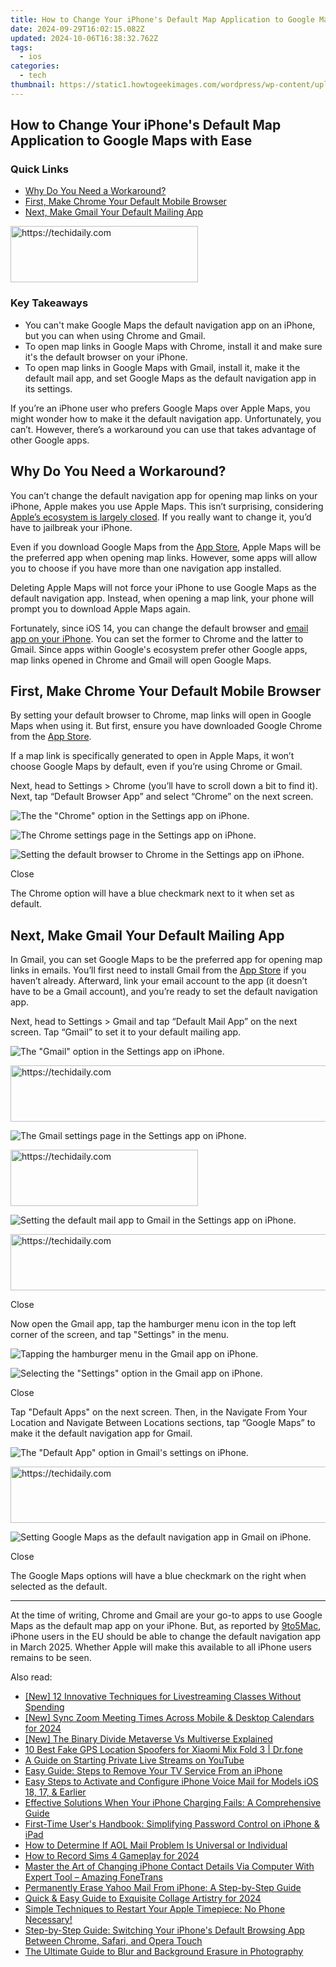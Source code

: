 ```yaml
---
title: How to Change Your iPhone's Default Map Application to Google Maps with Ease
date: 2024-09-29T16:02:15.082Z
updated: 2024-10-06T16:38:32.762Z
tags:
  - ios
categories:
  - tech
thumbnail: https://static1.howtogeekimages.com/wordpress/wp-content/uploads/2024/05/an-iphone-with-the-google-maps-icon-highlighted.jpg
---
```


## How to Change Your iPhone's Default Map Application to Google Maps with Ease

### Quick Links

* [Why Do You Need a Workaround?](https://facebook-video-files.techidaily.com/outsmarting-online-advertising-on-social-network-sites-for-2024/)
* [First, Make Chrome Your Default Mobile Browser](https://android-location.techidaily.com/easy-ways-to-manage-your-nokia-xr21-location-settings-drfone-by-drfone-virtual/)
* [Next, Make Gmail Your Default Mailing App](https://youtube-webster.techidaily.com/24-revenue-calculation-for-every-clicked-video/)

<!-- affiliate ads begin -->
<a href="https://aligracehair.sjv.io/c/5597632/1868495/19272" target="_top" id="1868495">
  <img src="//a.impactradius-go.com/display-ad/19272-1868495" border="0" alt="https://techidaily.com" width="300" height="90"/>
</a>
<img height="0" width="0" src="https://aligracehair.sjv.io/i/5597632/1868495/19272" style="position:absolute;visibility:hidden;" border="0" />
<!-- affiliate ads end -->

### Key Takeaways

* You can't make Google Maps the default navigation app on an iPhone, but you can when using Chrome and Gmail.
* To open map links in Google Maps with Chrome, install it and make sure it's the default browser on your iPhone.
* To open map links in Google Maps with Gmail, install it, make it the default mail app, and set Google Maps as the default navigation app in its settings.

 If you’re an iPhone user who prefers Google Maps over Apple Maps, you might wonder how to make it the default navigation app. Unfortunately, you can’t. However, there’s a workaround you can use that takes advantage of other Google apps.

##  Why Do You Need a Workaround?

 You can’t change the default navigation app for opening map links on your iPhone, Apple makes you use Apple Maps. This isn’t surprising, considering [Apple’s ecosystem is largely closed](https://win-blog.techidaily.com/resolving-game-breaking-crashes-for-star-wars-old-republic-expert-fixes-unlocked/). If you really want to change it, you’d have to jailbreak your iPhone.

 Even if you download Google Maps from the [App Store](https://apps.apple.com/us/app/google-maps/id585027354), Apple Maps will be the preferred app when opening map links. However, some apps will allow you to choose if you have more than one navigation app installed.

 Deleting Apple Maps will not force your iPhone to use Google Maps as the default navigation app. Instead, when opening a map link, your phone will prompt you to download Apple Maps again.

 Fortunately, since iOS 14, you can change the default browser and [email app on your iPhone](https://win11.techidaily.com/leveraging-advanced-tools-for-improved-admin-workflows-in-windows/). You can set the former to Chrome and the latter to Gmail. Since apps within Google's ecosystem prefer other Google apps, map links opened in Chrome and Gmail will open Google Maps.

##  First, Make Chrome Your Default Mobile Browser

 By setting your default browser to Chrome, map links will open in Google Maps when using it. But first, ensure you have downloaded Google Chrome from the [App Store](https://apps.apple.com/us/app/google-chrome/id535886823).

 If a map link is specifically generated to open in Apple Maps, it won’t choose Google Maps by default, even if you’re using Chrome or Gmail.

 Next, head to Settings > Chrome (you’ll have to scroll down a bit to find it). Next, tap “Default Browser App” and select “Chrome” on the next screen.

![The the "Chrome" option in the Settings app on iPhone.](https://static1.howtogeekimages.com/wordpress/wp-content/uploads/2024/05/settings-chrome-option-iphone.PNG) 

![The Chrome settings page in the Settings app on iPhone.](https://static1.howtogeekimages.com/wordpress/wp-content/uploads/2024/05/chrome-settings-page-iphone.PNG) 

![Setting the default browser to Chrome in the Settings app on iPhone.](https://static1.howtogeekimages.com/wordpress/wp-content/uploads/2024/05/set-chrome-default-browser-iphone.PNG) 

Close 

 The Chrome option will have a blue checkmark next to it when set as default.

##  Next, Make Gmail Your Default Mailing App

 In Gmail, you can set Google Maps to be the preferred app for opening map links in emails. You’ll first need to install Gmail from the [App Store](https://apps.apple.com/us/app/gmail-email-by-google/id422689480) if you haven’t already. Afterward, link your email account to the app (it doesn’t have to be a Gmail account), and you’re ready to set the default navigation app.

 Next, head to Settings > Gmail and tap “Default Mail App” on the next screen. Tap “Gmail” to set it to your default mailing app.

![The "Gmail" option in the Settings app on iPhone.](https://static1.howtogeekimages.com/wordpress/wp-content/uploads/2024/05/settings-gmail-option-iphone.PNG) 

<!-- affiliate ads begin -->
<a href="https://appsumo.8odi.net/c/5597632/2118305/7443" target="_top" id="2118305">
  <img src="//a.impactradius-go.com/display-ad/7443-2118305" border="0" alt="https://techidaily.com" width="728" height="90"/>
</a>
<img height="0" width="0" src="https://appsumo.8odi.net/i/5597632/2118305/7443" style="position:absolute;visibility:hidden;" border="0" />
<!-- affiliate ads end -->

![The Gmail settings page in the Settings app on iPhone.](https://static1.howtogeekimages.com/wordpress/wp-content/uploads/2024/05/gmail-settings-page-iphone.PNG) 

<!-- affiliate ads begin -->
<a href="https://aligracehair.sjv.io/c/5597632/2135400/19272" target="_top" id="2135400">
  <img src="//a.impactradius-go.com/display-ad/19272-2135400" border="0" alt="https://techidaily.com" width="300" height="90"/>
</a>
<img height="0" width="0" src="https://aligracehair.sjv.io/i/5597632/2135400/19272" style="position:absolute;visibility:hidden;" border="0" />
<!-- affiliate ads end -->

![Setting the default mail app to Gmail in the Settings app on iPhone.](https://static1.howtogeekimages.com/wordpress/wp-content/uploads/2024/05/set-default-mail-app-iphone.PNG) 

<!-- affiliate ads begin -->
<a href="https://aligracehair.sjv.io/c/5597632/2006933/19272" target="_top" id="2006933">
  <img src="//a.impactradius-go.com/display-ad/19272-2006933" border="0" alt="https://techidaily.com" width="728" height="90"/>
</a>
<img height="0" width="0" src="https://aligracehair.sjv.io/i/5597632/2006933/19272" style="position:absolute;visibility:hidden;" border="0" />
<!-- affiliate ads end -->

Close 

 Now open the Gmail app, tap the hamburger menu icon in the top left corner of the screen, and tap "Settings" in the menu.

![Tapping the hamburger menu in the Gmail app on iPhone.](https://static1.howtogeekimages.com/wordpress/wp-content/uploads/2024/05/gmail-inbox-iphone.PNG) 

![Selecting the "Settings" option in the Gmail app on iPhone.](https://static1.howtogeekimages.com/wordpress/wp-content/uploads/2024/05/settings-option-gmail-iphone.PNG) 

Close 

 Tap "Default Apps" on the next screen. Then, in the Navigate From Your Location and Navigate Between Locations sections, tap “Google Maps” to make it the default navigation app for Gmail.

![The "Default App" option in Gmail's settings on iPhone.](https://static1.howtogeekimages.com/wordpress/wp-content/uploads/2024/05/default-apps-option-gmail-iphone.PNG) 

<!-- affiliate ads begin -->
<a href="https://aligracehair.sjv.io/c/5597632/1925549/19272" target="_top" id="1925549">
  <img src="//a.impactradius-go.com/display-ad/19272-1925549" border="0" alt="https://techidaily.com" width="728" height="90"/>
</a>
<img height="0" width="0" src="https://aligracehair.sjv.io/i/5597632/1925549/19272" style="position:absolute;visibility:hidden;" border="0" />
<!-- affiliate ads end -->

![Setting Google Maps as the default navigation app in Gmail on iPhone.](https://static1.howtogeekimages.com/wordpress/wp-content/uploads/2024/05/setting-google-maps-default-gmail-iphone.PNG) 

Close 

 The Google Maps options will have a blue checkmark on the right when selected as the default.

---

 At the time of writing, Chrome and Gmail are your go-to apps to use Google Maps as the default map app on your iPhone. But, as reported by [9to5Mac](https://9to5mac.com/2024/03/07/apple-planning-default-navigation-app-setting-in-ios-18-for-eu-users/), iPhone users in the EU should be able to change the default navigation app in March 2025\. Whether Apple will make this available to all iPhone users remains to be seen.

<ins class="adsbygoogle"
     style="display:block"
     data-ad-format="autorelaxed"
     data-ad-client="ca-pub-7571918770474297"
     data-ad-slot="1223367746"></ins>

<ins class="adsbygoogle"
     style="display:block"
     data-ad-client="ca-pub-7571918770474297"
     data-ad-slot="8358498916"
     data-ad-format="auto"
     data-full-width-responsive="true"></ins>

<span class="atpl-alsoreadstyle">Also read:</span>
<div><ul>
<li><a href="https://screen-activity-recording.techidaily.com/new-12-innovative-techniques-for-livestreaming-classes-without-spending/"><u>[New] 12 Innovative Techniques for Livestreaming Classes Without Spending</u></a></li>
<li><a href="https://screen-activity-recording.techidaily.com/new-sync-zoom-meeting-times-across-mobile-and-desktop-calendars-for-2024/"><u>[New] Sync Zoom Meeting Times Across Mobile & Desktop Calendars for 2024</u></a></li>
<li><a href="https://some-approaches.techidaily.com/new-the-binary-divide-metaverse-vs-multiverse-explained/"><u>[New] The Binary Divide Metaverse Vs Multiverse Explained</u></a></li>
<li><a href="https://location-fake.techidaily.com/10-best-fake-gps-location-spoofers-for-xiaomi-mix-fold-3-drfone-by-drfone-virtual-android/"><u>10 Best Fake GPS Location Spoofers for Xiaomi Mix Fold 3 | Dr.fone</u></a></li>
<li><a href="https://ai-live-streaming.techidaily.com/a-guide-on-starting-private-live-streams-on-youtube/"><u>A Guide on Starting Private Live Streams on YouTube</u></a></li>
<li><a href="https://os-tips.techidaily.com/easy-guide-steps-to-remove-your-tv-service-from-an-iphone/"><u>Easy Guide: Steps to Remove Your TV Service From an iPhone</u></a></li>
<li><a href="https://os-tips.techidaily.com/easy-steps-to-activate-and-configure-iphone-voice-mail-for-models-ios-18-17-and-earlier/"><u>Easy Steps to Activate and Configure iPhone Voice Mail for Models iOS 18, 17, & Earlier</u></a></li>
<li><a href="https://os-tips.techidaily.com/effective-solutions-when-your-iphone-charging-fails-a-comprehensive-guide/"><u>Effective Solutions When Your iPhone Charging Fails: A Comprehensive Guide</u></a></li>
<li><a href="https://os-tips.techidaily.com/first-time-users-handbook-simplifying-password-control-on-iphone-and-ipad/"><u>First-Time User's Handbook: Simplifying Password Control on iPhone & iPad</u></a></li>
<li><a href="https://techtrends.techidaily.com/how-to-determine-if-aol-mail-problem-is-universal-or-individual/"><u>How to Determine If AOL Mail Problem Is Universal or Individual</u></a></li>
<li><a href="https://screen-video-capture.techidaily.com/how-to-record-sims-4-gameplay-for-2024/"><u>How to Record Sims 4 Gameplay for 2024</u></a></li>
<li><a href="https://os-tips.techidaily.com/master-the-art-of-changing-iphone-contact-details-via-computer-with-expert-tool-amazing-fonetrans/"><u>Master the Art of Changing iPhone Contact Details Via Computer With Expert Tool – Amazing FoneTrans</u></a></li>
<li><a href="https://os-tips.techidaily.com/permanently-erase-yahoo-mail-from-iphone-a-step-by-step-guide/"><u>Permanently Erase Yahoo Mail From iPhone: A Step-by-Step Guide</u></a></li>
<li><a href="https://extra-support.techidaily.com/quick-and-easy-guide-to-exquisite-collage-artistry-for-2024/"><u>Quick & Easy Guide to Exquisite Collage Artistry for 2024</u></a></li>
<li><a href="https://os-tips.techidaily.com/1723620273643-simple-techniques-to-restart-your-apple-timepiece-no-phone-necessary/"><u>Simple Techniques to Restart Your Apple Timepiece: No Phone Necessary!</u></a></li>
<li><a href="https://os-tips.techidaily.com/step-by-step-guide-switching-your-iphones-default-browsing-app-between-chrome-safari-and-opera-touch/"><u>Step-by-Step Guide: Switching Your iPhone's Default Browsing App Between Chrome, Safari, and Opera Touch</u></a></li>
<li><a href="https://extra-resources.techidaily.com/the-ultimate-guide-to-blur-and-background-erasure-in-photography/"><u>The Ultimate Guide to Blur and Background Erasure in Photography</u></a></li>
</ul></div>

